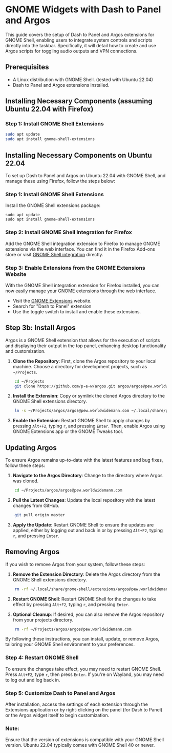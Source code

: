 # GNOME Widgets with Dash to Panel and Argos

This guide covers the setup of Dash to Panel and Argos extensions for GNOME Shell, enabling users to integrate system controls and scripts directly into the taskbar. Specifically, it will detail how to create and use Argos scripts for toggling audio outputs and VPN connections.

## Prerequisites

- A Linux distribution with GNOME Shell. (tested with Ubuntu 22.04)
- Dash to Panel and Argos extensions installed.


## Installing Necessary Components (assuming Ubuntu 22.04 with Firefox)

### Step 1: Install GNOME Shell Extensions

```bash
sudo apt update
sudo apt install gnome-shell-extensions
```

## Installing Necessary Components on Ubuntu 22.04

To set up Dash to Panel and Argos on Ubuntu 22.04 with GNOME Shell, and manage these using Firefox, follow the steps below:

### Step 1: Install GNOME Shell Extensions

Install the GNOME Shell extensions package:

```
sudo apt update
sudo apt install gnome-shell-extensions
```

### Step 2: Install GNOME Shell Integration for Firefox

Add the GNOME Shell integration extension to Firefox to manage GNOME extensions via the web interface. You can find it in the Firefox Add-ons store or visit [GNOME Shell integration](https://addons.mozilla.org/en-US/firefox/addon/gnome-shell-integration/) directly.

### Step 3: Enable Extensions from the GNOME Extensions Website

With the GNOME Shell integration extension for Firefox installed, you can now easily manage your GNOME extensions through the web interface.

- Visit the [GNOME Extensions](https://extensions.gnome.org/) website.
- Search for "Dash to Panel" extension
- Use the toggle switch to install and enable these extensions.

## Step 3b: Install Argos

Argos is a GNOME Shell extension that allows for the execution of scripts and displaying their output in the top panel, enhancing desktop functionality and customization.

1. **Clone the Repository**: First, clone the Argos repository to your local machine. Choose a directory for development projects, such as `~/Projects`.

```bash
    cd ~/Projects
    git clone https://github.com/p-e-w/argos.git argos/argos@pew.worldwidemann.com
```

2. **Install the Extension**: Copy or symlink the cloned Argos directory to the GNOME Shell extensions directory.

```bash
    ln -s ~/Projects/argos/argos@pew.worldwidemann.com ~/.local/share/gnome-shell/extensions/argos@pew.worldwidemann.com
```

3. **Enable the Extension**: Restart GNOME Shell to apply changes by pressing `Alt+F2`, typing `r`, and pressing `Enter`. Then, enable Argos using GNOME Extensions app or the GNOME Tweaks tool.

## Updating Argos

To ensure Argos remains up-to-date with the latest features and bug fixes, follow these steps:

1. **Navigate to the Argos Directory**: Change to the directory where Argos was cloned.

```bash
    cd ~/Projects/argos/argos@pew.worldwidemann.com
```

2. **Pull the Latest Changes**: Update the local repository with the latest changes from GitHub.

```bash
    git pull origin master
```

3. **Apply the Update**: Restart GNOME Shell to ensure the updates are applied, either by logging out and back in or by pressing `Alt+F2`, typing `r`, and pressing `Enter`.

## Removing Argos

If you wish to remove Argos from your system, follow these steps:

1. **Remove the Extension Directory**: Delete the Argos directory from the GNOME Shell extensions directory.

```bash
    rm -rf ~/.local/share/gnome-shell/extensions/argos@pew.worldwidemann.com
```

2. **Restart GNOME Shell**: Restart GNOME Shell for the changes to take effect by pressing `Alt+F2`, typing `r`, and pressing `Enter`.

3. **Optional Cleanup**: If desired, you can also remove the Argos repository from your projects directory.

```bash
    rm -rf ~/Projects/argos/argos@pew.worldwidemann.com
```

By following these instructions, you can install, update, or remove Argos, tailoring your GNOME Shell environment to your preferences.


### Step 4: Restart GNOME Shell

To ensure the changes take effect, you may need to restart GNOME Shell. Press `Alt+F2`, type `r`, then press `Enter`. If you're on Wayland, you may need to log out and log back in.

### Step 5: Customize Dash to Panel and Argos

After installation, access the settings of each extension through the Extensions application or by right-clicking on the panel (for Dash to Panel) or the Argos widget itself to begin customization.

### Note:

Ensure that the version of extensions is compatible with your GNOME Shell version. Ubuntu 22.04 typically comes with GNOME Shell 40 or newer.
